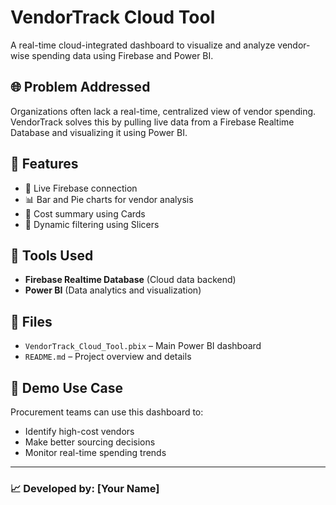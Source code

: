 # VendorTrack Cloud Tool

A real-time cloud-integrated dashboard to visualize and analyze vendor-wise spending data using Firebase and Power BI.

## 🌐 Problem Addressed

Organizations often lack a real-time, centralized view of vendor spending. VendorTrack solves this by pulling live data from a Firebase Realtime Database and visualizing it using Power BI.

## 🚀 Features

- 🔄 Live Firebase connection
- 📊 Bar and Pie charts for vendor analysis
- 🎯 Cost summary using Cards
- 🔘 Dynamic filtering using Slicers

## 🔧 Tools Used

- **Firebase Realtime Database** (Cloud data backend)
- **Power BI** (Data analytics and visualization)

## 📂 Files

- `VendorTrack_Cloud_Tool.pbix` – Main Power BI dashboard
- `README.md` – Project overview and details

## 📌 Demo Use Case

Procurement teams can use this dashboard to:
- Identify high-cost vendors
- Make better sourcing decisions
- Monitor real-time spending trends

---

### 📈 Developed by: [Your Name]

